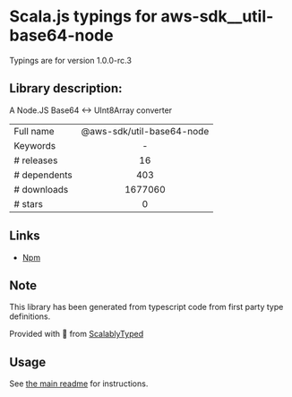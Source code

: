 
# Scala.js typings for aws-sdk__util-base64-node

Typings are for version 1.0.0-rc.3

## Library description:
A Node.JS Base64 <-> UInt8Array converter

|                    |                 |
| ------------------ | :-------------: |
| Full name          | @aws-sdk/util-base64-node |
| Keywords           | - |
| # releases         | 16 |
| # dependents       | 403 |
| # downloads        | 1677060 |
| # stars            | 0 |

## Links
- [Npm](https://www.npmjs.com/package/%40aws-sdk%2Futil-base64-node)
    


## Note
This library has been generated from typescript code from first party type definitions.

Provided with :purple_heart: from [ScalablyTyped](https://github.com/oyvindberg/ScalablyTyped)

## Usage
See [the main readme](../../readme.md) for instructions.


